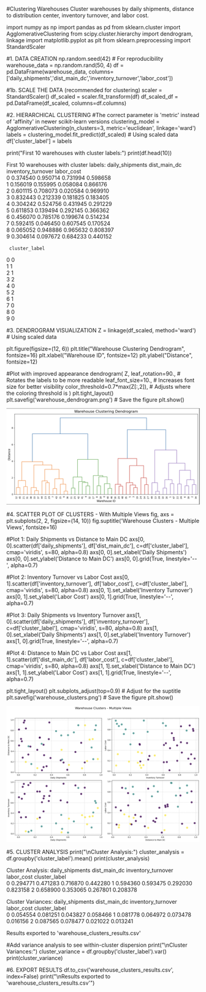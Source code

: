 #Clustering Warehouses
Cluster warehouses by daily shipments, distance to distribution center, inventory turnover, and labor cost.

  import numpy as np
  import pandas as pd
  from sklearn.cluster import AgglomerativeClustering
  from scipy.cluster.hierarchy import dendrogram, linkage
  import matplotlib.pyplot as plt
  from sklearn.preprocessing import StandardScaler
  
  #1. DATA CREATION
  np.random.seed(42)  # For reproducibility
  warehouse_data = np.random.rand(50, 4)
  df = pd.DataFrame(warehouse_data, 
                    columns=['daily_shipments','dist_main_dc','inventory_turnover','labor_cost'])
  
  #1b. SCALE THE DATA (recommended for clustering)
  scaler = StandardScaler()
  df_scaled = scaler.fit_transform(df)
  df_scaled_df = pd.DataFrame(df_scaled, columns=df.columns)
  
  #2. HIERARCHICAL CLUSTERING
  #The correct parameter is 'metric' instead of 'affinity' in newer scikit-learn versions
  clustering_model = AgglomerativeClustering(n_clusters=3, metric='euclidean', linkage='ward')
  labels = clustering_model.fit_predict(df_scaled)  # Using scaled data
  df['cluster_label'] = labels
  
  print("First 10 warehouses with cluster labels:")
  print(df.head(10))
  
  First 10 warehouses with cluster labels:
     daily_shipments  dist_main_dc  inventory_turnover  labor_cost  \
  0         0.374540      0.950714            0.731994    0.598658   
  1         0.156019      0.155995            0.058084    0.866176   
  2         0.601115      0.708073            0.020584    0.969910   
  3         0.832443      0.212339            0.181825    0.183405   
  4         0.304242      0.524756            0.431945    0.291229   
  5         0.611853      0.139494            0.292145    0.366362   
  6         0.456070      0.785176            0.199674    0.514234   
  7         0.592415      0.046450            0.607545    0.170524   
  8         0.065052      0.948886            0.965632    0.808397   
  9         0.304614      0.097672            0.684233    0.440152   
  
     cluster_label  
  0              0  
  1              1  
  2              1  
  3              2  
  4              0  
  5              2  
  6              1  
  7              0  
  8              0  
  9              0  
  
  #3. DENDROGRAM VISUALIZATION
  Z = linkage(df_scaled, method='ward')  # Using scaled data
  
  plt.figure(figsize=(12, 6))
  plt.title("Warehouse Clustering Dendrogram", fontsize=16)
  plt.xlabel("Warehouse ID", fontsize=12)
  plt.ylabel("Distance", fontsize=12)
  
  #Plot with improved appearance
  dendrogram(
      Z,
      leaf_rotation=90.,  # Rotates the labels to be more readable
      leaf_font_size=10.,  # Increases font size for better visibility
      color_threshold=0.7*max(Z[:,2]),  # Adjusts where the coloring threshold is
  )
  plt.tight_layout()
  plt.savefig('warehouse_dendrogram.png')  # Save the figure
  plt.show()
  
  ![Plotly Visualization: Simulated Regression](CLUSTDEND.png)
  
  #4. SCATTER PLOT OF CLUSTERS - With Multiple Views
  fig, axs = plt.subplots(2, 2, figsize=(14, 10))
  fig.suptitle('Warehouse Clusters - Multiple Views', fontsize=16)
  
  #Plot 1: Daily Shipments vs Distance to Main DC
  axs[0, 0].scatter(df['daily_shipments'], df['dist_main_dc'], c=df['cluster_label'], cmap='viridis', s=80, alpha=0.8)
  axs[0, 0].set_xlabel('Daily Shipments')
  axs[0, 0].set_ylabel('Distance to Main DC')
  axs[0, 0].grid(True, linestyle='--', alpha=0.7)
  
  #Plot 2: Inventory Turnover vs Labor Cost
  axs[0, 1].scatter(df['inventory_turnover'], df['labor_cost'], c=df['cluster_label'], cmap='viridis', s=80, alpha=0.8)
  axs[0, 1].set_xlabel('Inventory Turnover')
  axs[0, 1].set_ylabel('Labor Cost')
  axs[0, 1].grid(True, linestyle='--', alpha=0.7)
  
  #Plot 3: Daily Shipments vs Inventory Turnover
  axs[1, 0].scatter(df['daily_shipments'], df['inventory_turnover'], c=df['cluster_label'], cmap='viridis', s=80, alpha=0.8)
  axs[1, 0].set_xlabel('Daily Shipments')
  axs[1, 0].set_ylabel('Inventory Turnover')
  axs[1, 0].grid(True, linestyle='--', alpha=0.7)
  
  #Plot 4: Distance to Main DC vs Labor Cost
  axs[1, 1].scatter(df['dist_main_dc'], df['labor_cost'], c=df['cluster_label'], cmap='viridis', s=80, alpha=0.8)
  axs[1, 1].set_xlabel('Distance to Main DC')
  axs[1, 1].set_ylabel('Labor Cost')
  axs[1, 1].grid(True, linestyle='--', alpha=0.7)
  
  plt.tight_layout()
  plt.subplots_adjust(top=0.9)  # Adjust for the suptitle
  plt.savefig('warehouse_clusters.png')  # Save the figure
  plt.show()
  
![Plotly Visualization: Simulated Regression](MULTICLUST.png)
  
  #5. CLUSTER ANALYSIS
  print("\nCluster Analysis:")
  cluster_analysis = df.groupby('cluster_label').mean()
  print(cluster_analysis)
  
  Cluster Analysis:
                 daily_shipments  dist_main_dc  inventory_turnover  labor_cost
  cluster_label                                                               
  0                     0.294771      0.471283            0.716870    0.442280
  1                     0.594360      0.593475            0.292030    0.823158
  2                     0.658900      0.353065            0.267801    0.208378
  
  Cluster Variances:
                 daily_shipments  dist_main_dc  inventory_turnover  labor_cost
  cluster_label                                                               
  0                     0.054554      0.081251            0.043827    0.058466
  1                     0.081778      0.064972            0.073478    0.016156
  2                     0.087565      0.078477            0.021022    0.013241
  
  Results exported to 'warehouse_clusters_results.csv'
  
  #Add variance analysis to see within-cluster dispersion
  print("\nCluster Variances:")
  cluster_variance = df.groupby('cluster_label').var()
  print(cluster_variance)
  
  #6. EXPORT RESULTS
  df.to_csv('warehouse_clusters_results.csv', index=False)
  print("\nResults exported to 'warehouse_clusters_results.csv'")
